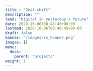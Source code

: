 ```yaml
---
title : "Zeit.shift"
description: ""
lead: "Digital in yesterday's future"
date: 2020-10-06T08:48:45+00:00
lastmod: 2020-10-06T08:48:45+00:00
draft: false
banner: "/images/zs_banner.png"
images: []
menu:
  docs:
    parent: "projects"
weight: 1
---
```

